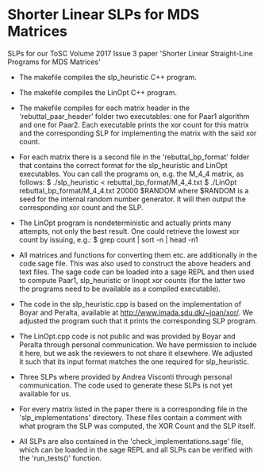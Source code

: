 # Shorter Linear SLPs for MDS Matrices

SLPs for our ToSC Volume 2017 Issue 3 paper 'Shorter Linear Straight-Line Programs for MDS Matrices'

- The makefile compiles the slp_heuristic C++ program.
- The makefile compiles the LinOpt C++ program.
- The makefile compiles for each matrix header in the 'rebuttal_paar_header' folder
  two executables: one for Paar1 algorithm and one for Paar2. Each executable prints
  the xor count for this matrix and the corresponding SLP for implementing the matrix
  with the said xor count.
- For each matrix there is a second file in the 'rebuttal_bp_format' folder
  that contains the correct format for the slp_heuristic and LinOpt executables. You can
  call the programs on, e.g. the M_4_4 matrix, as follows:
  $ ./slp_heuristic < rebuttal_bp_format/M_4_4.txt
  $ ./LinOpt rebuttal_bp_format/M_4_4.txt 20000 $RANDOM
  where $RANDOM is a seed for the internal random number generator.
  It will then output the corresponding xor count and the SLP.
- The LinOpt program is nondeterministic and actually prints many attempts, not only the
  best result. One could retrieve the lowest xor count by issuing, e.g.:
  $ grep count <resultfile> | sort -n | head -n1
- All matrices and functions for converting them etc. are additionally in the code.sage
  file. This was also used to construct the above headers and text files. The sage code
  can be loaded into a sage REPL and then used to compute Paar1, slp_heuristic or linopt
  xor counts (for the latter two the programs need to be available as a compiled
  executable).

- The code in the slp_heuristic.cpp is based on the implementation of Boyar and Peralta,
  available at http://www.imada.sdu.dk/~joan/xor/. We adjusted the program such that it
  prints the corresponding SLP program.
- The LinOpt.cpp code is not public and was provided by Boyar and Peralta through personal
  communication. We have permission to include it here, but we ask the reviewers to not
  share it elsewhere. We adjusted it such that its input format matches the one required
  for slp_heuristic.
- Three SLPs where provided by Andrea Visconti through personal communication. The code
  used to generate these SLPs is not yet available for us.

- For every matrix listed in the paper there is a corresponding file in the
  'slp_implementations' directory. These files contain a comment with what program the
  SLP was computed, the XOR Count and the SLP itself.
- All SLPs are also contained in the 'check_implementations.sage' file, which can be
  loaded in the sage REPL and all SLPs can be verified with the 'run_tests()' function.
